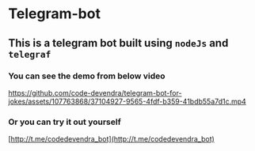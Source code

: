 # Telegram-bot

## This is a telegram bot built using `nodeJs` and `telegraf`

### You can see the demo from below video



https://github.com/code-devendra/telegram-bot-for-jokes/assets/107763868/37104927-9565-4fdf-b359-41bdb55a7d1c.mp4


### Or you can try it out yourself 

[http://t.me/codedevendra_bot](http://t.me/codedevendra_bot)

